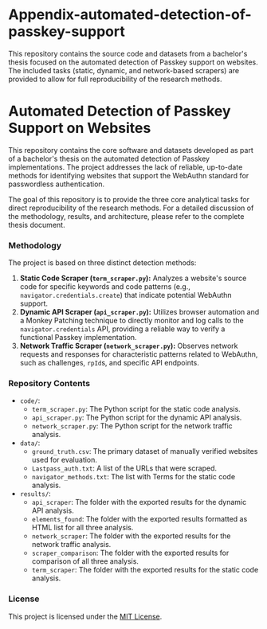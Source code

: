 # Appendix-automated-detection-of-passkey-support
This repository contains the source code and datasets from a bachelor's thesis focused on the automated detection of Passkey support on websites. The included tasks (static, dynamic, and network-based scrapers) are provided to allow for full reproducibility of the research methods.

# Automated Detection of Passkey Support on Websites

This repository contains the core software and datasets developed as part of a bachelor's thesis on the automated detection of Passkey implementations. The project addresses the lack of reliable, up-to-date methods for identifying websites that support the WebAuthn standard for passwordless authentication.

The goal of this repository is to provide the three core analytical tasks for direct reproducibility of the research methods. For a detailed discussion of the methodology, results, and architecture, please refer to the complete thesis document.

### Methodology

The project is based on three distinct detection methods:

1.  **Static Code Scraper (`term_scraper.py`):** Analyzes a website's source code for specific keywords and code patterns (e.g., `navigator.credentials.create`) that indicate potential WebAuthn support.
2.  **Dynamic API Scraper (`api_scraper.py`):** Utilizes browser automation and a Monkey Patching technique to directly monitor and log calls to the `navigator.credentials` API, providing a reliable way to verify a functional Passkey implementation.
3.  **Network Traffic Scraper (`network_scraper.py`):** Observes network requests and responses for characteristic patterns related to WebAuthn, such as challenges, `rpId`s, and specific API endpoints.

### Repository Contents

* `code/`:
    * `term_scraper.py`: The Python script for the static code analysis.
    * `api_scraper.py`: The Python script for the dynamic API analysis.
    * `network_scraper.py`: The Python script for the network traffic analysis.
* `data/`:
    * `ground_truth.csv`: The primary dataset of manually verified websites used for evaluation.
    * `Lastpass_auth.txt`: A list of the URLs that were scraped.
    * `navigator_methods.txt`: The list with Terms for the static code analysis.
* `results/`:
    * `api_scraper`: The folder with the exported results for the dynamic API analysis.
    * `elements_found`: The folder with the exported results formatted as HTML list for all three analysis.
    * `network_scraper`: The folder with the exported results for the network traffic analysis.
    * `scraper_comparison`: The folder with the exported results for comparison of all three analysis.
    * `term_scraper`: The folder with the exported results for the static code analysis.

### License

This project is licensed under the [MIT License](https://opensource.org/licenses/MIT).
